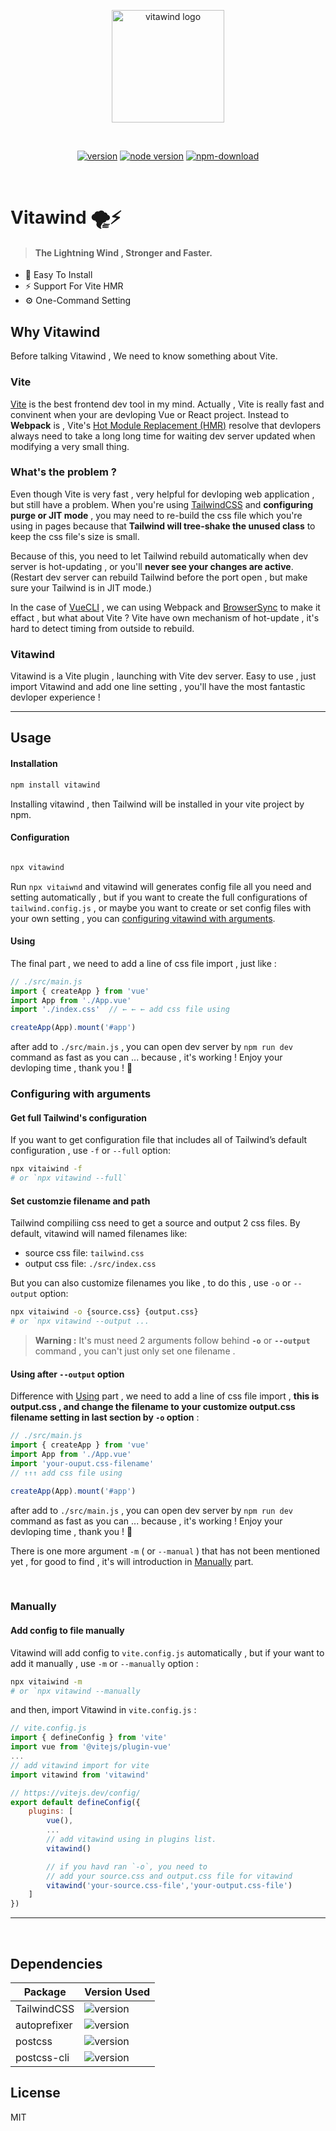 <p align="center">
  <a href="https://www.github.com/huibizhang/vitawind" target="_blank" rel="noopener noreferrer">
    <img width="180" src="https://huibizhang.com/vitawind/logo.svg" alt="vitawind logo">
  </a>
</p>
<br>
<p align="center">
  <span>
    <a href="https://npmjs.com/package/vite"><img src="https://img.shields.io/npm/v/vitawind?style=flat-square" alt="version"></a>
    <a href="https://nodejs.org/en/about/releases/"><img src="https://img.shields.io/node/v/vitawind?style=flat-square" alt="node version"></a>
    <a href="https://nodejs.org/en/about/releases/"><img src="https://img.shields.io/npm/dw/vitawind?style=flat-square" alt="npm-download"></a>
  </span>
  <!-- <br>
  <span>
    <span id="dep">- Dependencies -</span><br>
    <a href="https://npmjs.com/package/vite"><img src="https://img.shields.io/github/package-json/dependency-version/huibizhang/vitawind/tailwindcss?style=flat-square" alt="tailwindcss"></a>
    <a href="https://npmjs.com/package/vite"><img src="https://img.shields.io/github/package-json/dependency-version/huibizhang/vitawind/postcss?style=flat-square" alt="postcss"></a>
    <a href="https://npmjs.com/package/vite"><img src="https://img.shields.io/github/package-json/dependency-version/huibizhang/vitawind/autoprefixer?style=flat-square" alt="tailwindcss"></a>
  </span> -->

</p>
<br/>

# Vitawind 🌪⚡

> #### The Lightning Wind , Stronger and Faster.

- 🧰 Easy To Install
- ⚡️ Support For Vite HMR
- ⚙ One-Command Setting

## Why Vitawind
Before talking Vitawind , We need to know something about Vite.

### Vite
[Vite](https://vitejs.dev/) is the best frontend dev tool in my mind. Actually , Vite is really fast and convinent when your are devloping Vue or React project. Instead to **Webpack** is , Vite's [Hot Module Replacement (HMR)](https://vitejs.dev/guide/features.html#hot-module-replacement) resolve that devlopers always need to take a long long time for waiting dev server updated when  modifying a very small thing.

### What's the problem ?
Even though Vite is very fast , very helpful for devloping web application , but still have a problem. When you're using [TailwindCSS](https://tailwindcss.tw/) and **configuring purge or JIT mode** , you may need to re-build the css file which you're using in pages  because that **Tailwind will tree-shake the unused class** to keep the css file's size is small.

Because of this, you need to let Tailwind rebuild automatically when dev server is hot-updating , or you'll **never see your changes are active**. (Restart dev server can rebuild Tailwind before the port open , but make sure your Tailwind is in JIT mode.)

In the case of [VueCLI](https://cli.vuejs.org/) , we can using Webpack and [BrowserSync](https://alexanderzeitler.com/articles/watch-tailwind-changes-update-browser-sync/) to make it effact , but what about Vite ? Vite have own mechanism of hot-update , it's hard to detect timing from outside to rebuild.

### Vitawind
Vitawind is a Vite plugin , launching with Vite dev server. Easy to use , just import Vitawind and add one line setting , you'll have the most fantastic devloper experience !

---

## Usage

#### Installation
```bash
npm install vitawind 
```
Installing vitawind , then Tailwind will be installed in your vite project by npm.

#### Configuration
```bash

npx vitawind
```
Run `npx vitaiwnd` and vitawind will generates config file all you need and setting automatically , but if you want to create the full configurations of `tailwind.config.js` , or maybe you want to create or set config files with your own setting , you can [configuring vitawind with arguments](#configuring-with-arguments).

#### Using
The final part , we need to add a line of css file import , just like :
```js
// ./src/main.js
import { createApp } from 'vue'
import App from './App.vue'
import './index.css'  // ← ← ← add css file using

createApp(App).mount('#app')
```
after add to `./src/main.js` , you can open dev server by `npm run dev` command as fast as you can ... because , it's working ! Enjoy your devloping time , thank you ! 🤪
<br>

### Configuring with arguments

#### Get full Tailwind's configuration
If you want to get configuration file that includes all of Tailwind’s default configuration , use  `-f` or `--full` option:
```bash
npx vitaiwind -f
# or `npx vitawind --full`
```

#### Set customzie filename and path
Tailwind compiliing css need to get a source and output 2 css files. By default, vitawind will named filenames like:

- source css file: `tailwind.css`
- output css file: `./src/index.css`

But you can also customize filenames you like , to do this , use  `-o` or `--output` option:
```bash
npx vitaiwind -o {source.css} {output.css}
# or `npx vitawind --output ...
```
> **Warning :** It's must need 2 arguments follow behind **`-o`** or **`--output`** command , you can't just only set one filename .

#### Using after `--output` option
Difference with [Using](#using) part , we need to add a line of css file import , **this is output.css , and change the filename to your customize output.css filename setting in last section by `-o` option** :
```js
// ./src/main.js
import { createApp } from 'vue'
import App from './App.vue'
import 'your-ouput.css-filename'
// ↑↑↑ add css file using

createApp(App).mount('#app')
```
after add to `./src/main.js` , you can open dev server by `npm run dev` command as fast as you can ... because , it's working ! Enjoy your devloping time , thank you ! 🤪
<br>

There is one more argument `-m` ( or `--manual` ) that has not been mentioned yet , for good to find , it's will introduction in [Manually](#manually) part.

<br>

### Manually
#### Add config to file manually
Vitawind will add config to `vite.config.js` automatically , but if your want to add it manually , use `-m` or `--manually` option :
```bash
npx vitaiwind -m
# or `npx vitawind --manually
```
and then, import Vitawind in `vite.config.js` :
```js
// vite.config.js
import { defineConfig } from 'vite'
import vue from '@vitejs/plugin-vue'
...
// add vitawind import for vite
import vitawind from 'vitawind'

// https://vitejs.dev/config/
export default defineConfig({
    plugins: [
        vue(),
        ...
        // add vitawind using in plugins list.
        vitawind()

        // if you havd ran `-o`, you need to 
        // add your source.css and output.css file for vitawind
        vitawind('your-source.css-file','your-output.css-file')
    ]
})
```
---
<br>

## Dependencies 

| Package                                                       | Version Used                                                                                                                                           |
| ------------------------------------------------------------- | :----------------------------------------------------------------------------------------------------------------------------------------------------- |
| TailwindCSS                                                   | ![version](https://img.shields.io/github/package-json/dependency-version/huibizhang/vitawind/tailwindcss?style=flat-square&label=%20)                  |
| autoprefixer                                                  | ![version](https://img.shields.io/github/package-json/dependency-version/huibizhang/vitawind/autoprefixer?style=flat-square&label=%20)                 |
| postcss                                                       | ![version](https://img.shields.io/github/package-json/dependency-version/huibizhang/vitawind/postcss?style=flat-square&label=%20)                      |
| postcss-cli                                                   | ![version](https://img.shields.io/github/package-json/dependency-version/huibizhang/vitawind/postcss-cli?style=flat-square&label=%20)                  |

<!-- ## Contribution -->

## License

MIT